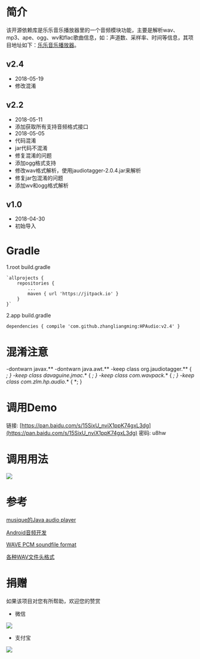 # 简介 #
该开源依赖库是乐乐音乐播放器里的一个音频模块功能，主要是解析wav、mp3、ape、ogg、wv和flac歌曲信息，如：声道数、采样率、时间等信息，其项目地址如下：[乐乐音乐播放器](https://github.com/zhangliangming/HappyPlayer5.git)。

## v2.4 ##
- 2018-05-19
- 修改混淆

## v2.2 ##
- 2018-05-11
- 添加获取所有支持音频格式接口
- 2018-05-05
- 代码混淆
- jar代码不混淆
- 修复混淆的问题
- 添加ogg格式支持
- 修改wav格式解析，使用jaudiotagger-2.0.4.jar来解析
- 修复jar包混淆的问题
- 添加wv和ogg格式解析


## v1.0 ##


- 2018-04-30
- 初始导入

# Gradle #
1.root build.gradle

	`allprojects {
		repositories {
			...
			maven { url 'https://jitpack.io' }
		}
	}`
	
2.app build.gradle

`dependencies {
	         compile 'com.github.zhangliangming:HPAudio:v2.4'
	}`

# 混淆注意 #
-dontwarn javax.**
-dontwarn java.awt.**
-keep class org.jaudiotagger.** { *; }
-keep class davaguine.jmac.** { *; }
-keep class com.wavpack.** { *; }
-keep class com.zlm.hp.audio.** { *; }

# 调用Demo #

链接: [https://pan.baidu.com/s/15SixU_nviX1ppK74gxL3dg](https://pan.baidu.com/s/15SixU_nviX1ppK74gxL3dg)  密码: u8hw

# 调用用法 #

![](https://i.imgur.com/qD7bhT4.png)


# 参考 #

[musique的Java audio player](https://github.com/tulskiy/musique)

[Android音频开发](https://github.com/Jhuster/AudioDemo)

[WAVE PCM soundfile format](http://soundfile.sapp.org/doc/WaveFormat/)

[各种WAV文件头格式](http://www.xuebuyuan.com/840670.html)


# 捐赠 #
如果该项目对您有所帮助，欢迎您的赞赏

- 微信

![](https://i.imgur.com/e3hERHh.png)

- 支付宝

![](https://i.imgur.com/29AcEPA.png)